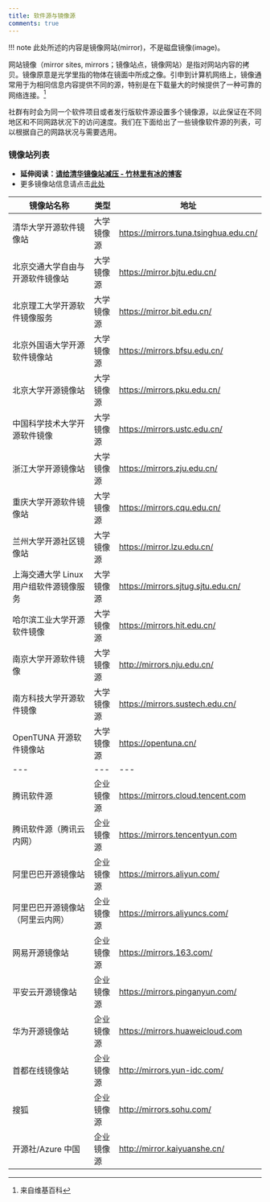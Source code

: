 ```yaml
---
title: 软件源与镜像源
comments: true
---
```


!!! note
    此处所述的内容是镜像网站(mirror)，不是磁盘镜像(image)。

网站镜像（mirror sites, mirrors；镜像站点，镜像网站）是指对网站内容的拷贝。镜像原意是光学里指的物体在镜面中所成之像。引申到计算机网络上，镜像通常用于为相同信息内容提供不同的源，特别是在下载量大的时候提供了一种可靠的网络连接。[^wikipedia-mirror]

社群有时会为同一个软件项目或者发行版软件源设置多个镜像源，以此保证在不同地区和不同网路状况下的访问速度。我们在下面给出了一些镜像软件源的列表，可以根据自己的网路状况与需要选用。

### 镜像站列表

- **延伸阅读：[请给清华镜像站减压 - 竹林里有冰的博客](https://zhul.in/2021/05/27/relieve-the-pressure-of-tuna-mirror-site-please/)**
- 更多镜像站信息请点击[此处](https://gitee.com/gsls200808/chinese-opensource-mirror-site)

|镜像站名称|类型|地址|
|---|---|---|
|清华大学开源软件镜像站|大学镜像源|<https://mirrors.tuna.tsinghua.edu.cn/>|
|北京交通大学自由与开源软件镜像站|大学镜像源|<https://mirror.bjtu.edu.cn/>|
|北京理工大学开源软件镜像服务|大学镜像源|<https://mirror.bit.edu.cn/>|
|北京外国语大学开源软件镜像站|大学镜像源|<https://mirrors.bfsu.edu.cn/>|
|北京大学开源镜像站|大学镜像源|<https://mirrors.pku.edu.cn/>|
|中国科学技术大学开源软件镜像|大学镜像源|<https://mirrors.ustc.edu.cn/>|
|浙江大学开源镜像站|大学镜像源|<https://mirrors.zju.edu.cn/>|
|重庆大学开源软件镜像站|大学镜像源|<https://mirrors.cqu.edu.cn/>|
|兰州大学开源社区镜像站|大学镜像源|<https://mirror.lzu.edu.cn/>|
|上海交通大学 Linux 用户组软件源镜像服务|大学镜像源|<https://mirrors.sjtug.sjtu.edu.cn/>|
|哈尔滨工业大学开源软件镜像|大学镜像源|<https://mirrors.hit.edu.cn/>|
|南京大学开源软件镜像|大学镜像源|<http://mirrors.nju.edu.cn/>|
|南方科技大学开源软件镜像|大学镜像源|<https://mirrors.sustech.edu.cn/>|
|OpenTUNA 开源软件镜像站|大学镜像源|<https://opentuna.cn/>|
|---|---|---|
|腾讯软件源|企业镜像源|<https://mirrors.cloud.tencent.com>|
|腾讯软件源（腾讯云内网）|企业镜像源|<https://mirrors.tencentyun.com>|
|阿里巴巴开源镜像站|企业镜像源|<https://mirrors.aliyun.com/>|
|阿里巴巴开源镜像站（阿里云内网）|企业镜像源|<https://mirrors.aliyuncs.com/>|
|网易开源镜像站|企业镜像源|<https://mirrors.163.com/>|
|平安云开源镜像站|企业镜像源|<https://mirrors.pinganyun.com/>|
|华为开源镜像站|企业镜像源|<https://mirrors.huaweicloud.com>|
|首都在线镜像站|企业镜像源|<http://mirrors.yun-idc.com/>|
|搜狐|企业镜像源|<http://mirrors.sohu.com/>|
|开源社/Azure 中国|企业镜像源|<http://mirror.kaiyuanshe.cn/>|


[^wikipedia-mirror]: 来自维基百科